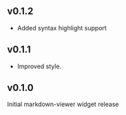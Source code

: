 ## v0.1.2

- Added syntax highlight support

## v0.1.1

- Improved style.

## v0.1.0

Initial markdown-viewer widget release